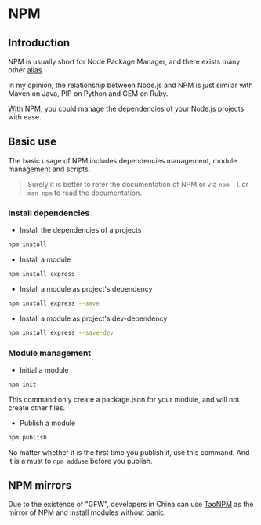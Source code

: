 # NPM

## Introduction

NPM is usually short for Node Package Manager, and there exists many other [alias](https://github.com/npm/npm-expansions).

In my opinion, the relationship between Node.js and NPM is just similar with Maven on Java, PIP on Python and GEM on Ruby.

With NPM, you could manage the dependencies of your Node.js projects with ease.

## Basic use

The basic usage of NPM includes dependencies management, module management and scripts.

> Surely it is better to refer the documentation of NPM or via `npm -l` or `man npm` to read the documentation.

### Install dependencies

- Install the dependencies of a projects

```sh
npm install
```

- Install a module

```sh
npm install express
```

- Install a module as project's dependency

```sh
npm install express --save
```

- Install a module as project's dev-dependency

```sh
npm install express --save-dev
```

### Module management

- Initial a module

```sh
npm init
```

This command only create a package.json for your module, and will not create other files.

- Publish a module

```sh
npm publish
```

No matter whether it is the first time you publish it, use this command. And it is a must to `npm adduse` before you publish.

## NPM mirrors

Due to the existence of "GFW", developers in China can use [TaoNPM](https://npm.taobao.org/) as the mirror of NPM and install modules without panic.
